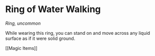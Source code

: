 # Ring of Water Walking

*Ring, uncommon*

While wearing this ring, you can stand on and move across any liquid surface as if it were solid ground.


[[Magic Items]]